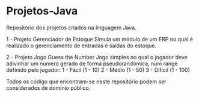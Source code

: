 # Projetos-Java
Repositório dos projetos criados na linguagem Java.

1 - Projeto Gerenciador de Estoque
    Simula um módulo de um ERP no qual é realizado o gerenciamento de entradas e saídas do estoque.
    
2 - Projeto Jogo Guess the Number
    Jogo simples no qual o jogador deve adivinhar um número gerado de forma pseudorandômica, num range definido pelo jogador:
      1 - Fácil (1 - 10)
      2 - Médio (1 - 50)
      3 - Difícil (1 - 100)

Todos os código que encontram-se neste repositório podem ser considerados de domínio público.
